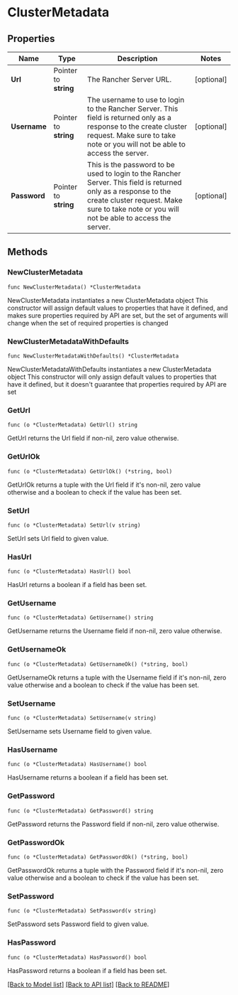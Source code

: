 # ClusterMetadata

## Properties

Name | Type | Description | Notes
------------ | ------------- | ------------- | -------------
**Url** | Pointer to **string** | The Rancher Server URL. | [optional] 
**Username** | Pointer to **string** | The username to use to login to the Rancher Server. This field is returned only as a response to the create cluster request. Make sure to take note or you will not be able to access the server. | [optional] 
**Password** | Pointer to **string** | This is the password to be used to login to the Rancher Server. This field is returned only as a response to the create cluster request. Make sure to take note or you will not be able to access the server. | [optional] 

## Methods

### NewClusterMetadata

`func NewClusterMetadata() *ClusterMetadata`

NewClusterMetadata instantiates a new ClusterMetadata object
This constructor will assign default values to properties that have it defined,
and makes sure properties required by API are set, but the set of arguments
will change when the set of required properties is changed

### NewClusterMetadataWithDefaults

`func NewClusterMetadataWithDefaults() *ClusterMetadata`

NewClusterMetadataWithDefaults instantiates a new ClusterMetadata object
This constructor will only assign default values to properties that have it defined,
but it doesn't guarantee that properties required by API are set

### GetUrl

`func (o *ClusterMetadata) GetUrl() string`

GetUrl returns the Url field if non-nil, zero value otherwise.

### GetUrlOk

`func (o *ClusterMetadata) GetUrlOk() (*string, bool)`

GetUrlOk returns a tuple with the Url field if it's non-nil, zero value otherwise
and a boolean to check if the value has been set.

### SetUrl

`func (o *ClusterMetadata) SetUrl(v string)`

SetUrl sets Url field to given value.

### HasUrl

`func (o *ClusterMetadata) HasUrl() bool`

HasUrl returns a boolean if a field has been set.

### GetUsername

`func (o *ClusterMetadata) GetUsername() string`

GetUsername returns the Username field if non-nil, zero value otherwise.

### GetUsernameOk

`func (o *ClusterMetadata) GetUsernameOk() (*string, bool)`

GetUsernameOk returns a tuple with the Username field if it's non-nil, zero value otherwise
and a boolean to check if the value has been set.

### SetUsername

`func (o *ClusterMetadata) SetUsername(v string)`

SetUsername sets Username field to given value.

### HasUsername

`func (o *ClusterMetadata) HasUsername() bool`

HasUsername returns a boolean if a field has been set.

### GetPassword

`func (o *ClusterMetadata) GetPassword() string`

GetPassword returns the Password field if non-nil, zero value otherwise.

### GetPasswordOk

`func (o *ClusterMetadata) GetPasswordOk() (*string, bool)`

GetPasswordOk returns a tuple with the Password field if it's non-nil, zero value otherwise
and a boolean to check if the value has been set.

### SetPassword

`func (o *ClusterMetadata) SetPassword(v string)`

SetPassword sets Password field to given value.

### HasPassword

`func (o *ClusterMetadata) HasPassword() bool`

HasPassword returns a boolean if a field has been set.


[[Back to Model list]](../README.md#documentation-for-models) [[Back to API list]](../README.md#documentation-for-api-endpoints) [[Back to README]](../README.md)


